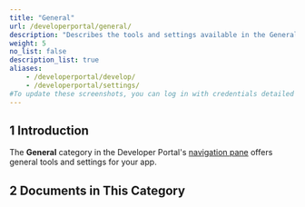 ```yaml
---
title: "General"
url: /developerportal/general/
description: "Describes the tools and settings available in the General category in the Mendix Developer Portal's navigation pane."
weight: 5
no_list: false
description_list: true
aliases:
    - /developerportal/develop/
    - /developerportal/settings/
#To update these screenshots, you can log in with credentials detailed in How to Update Screenshots Using Team Apps.
---
```


## 1 Introduction

The **General** category in the Developer Portal's [navigation pane](/developerportal/#navigation-pane) offers general tools and settings for your app.

## 2 Documents in This Category
